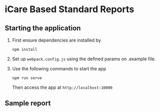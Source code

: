 # iCare Based Standard Reports

## Starting the application

1. First ensure dependencies are installed by

   `npm install`

2. Set up `webpack.config.js` using the defined params on .example file.

3. Use the following commands to start the app

   `npm run serve`

   Then access the app at `http://localhost:10000`

## Sample report
